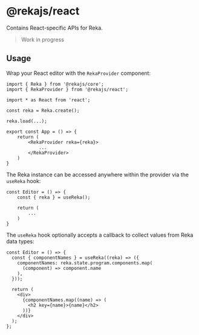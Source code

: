 # @rekajs/react

Contains React-specific APIs for Reka.

> Work in progress

## Usage

Wrap your React editor with the `RekaProvider` component:

```tsx
import { Reka } from '@rekajs/core';
import { RekaProvider } from '@rekajs/react';

import * as React from 'react';

const reka = Reka.create();

reka.load(...);

export const App = () => {
    return (
        <RekaProvider reka={reka}>
            ...
        </RekaProvider>
    )
}
```

The Reka instance can be accessed anywhere within the provider via the `useReka` hook:

```tsx
const Editor = () => {
    const { reka } = useReka();

    return (
        ...
    )
}
```

The `useReka` hook optionally accepts a callback to collect values from Reka data types:

```tsx
const Editor = () => {
  const { componentNames } = useReka((reka) => ({
    componentNames: reka.state.program.components.map(
      (component) => component.name
    ),
  }));

  return (
    <div>
      {componentNames.map((name) => (
        <h2 key={name}>{name}</h2>
      ))}
    </div>
  );
};
```
